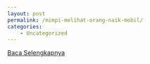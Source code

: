 ```yaml
---
layout: post
permalink: /mimpi-melihat-orang-naik-mobil/
categories:
    - Uncategorized
---
```


[Baca Selengkapnya](/06)